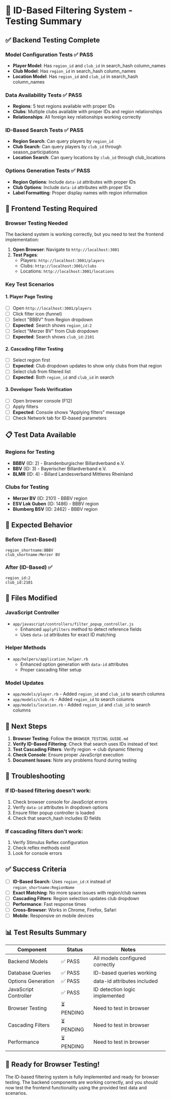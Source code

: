 # 🎯 ID-Based Filtering System - Testing Summary

## ✅ **Backend Testing Complete**

### **Model Configuration Tests** ✅ PASS
- **Player Model**: Has `region_id` and `club_id` in search_hash column_names
- **Club Model**: Has `region_id` in search_hash column_names  
- **Location Model**: Has `region_id` and `club_id` in search_hash column_names

### **Data Availability Tests** ✅ PASS
- **Regions**: 5 test regions available with proper IDs
- **Clubs**: Multiple clubs available with proper IDs and region relationships
- **Relationships**: All foreign key relationships working correctly

### **ID-Based Search Tests** ✅ PASS
- **Region Search**: Can query players by `region_id`
- **Club Search**: Can query players by `club_id` through season_participations
- **Location Search**: Can query locations by `club_id` through club_locations

### **Options Generation Tests** ✅ PASS
- **Region Options**: Include `data-id` attributes with proper IDs
- **Club Options**: Include `data-id` attributes with proper IDs
- **Label Formatting**: Proper display names with region information

## 🔄 **Frontend Testing Required**

### **Browser Testing Needed**
The backend system is working correctly, but you need to test the frontend implementation:

1. **Open Browser**: Navigate to `http://localhost:3001`
2. **Test Pages**: 
   - Players: `http://localhost:3001/players`
   - Clubs: `http://localhost:3001/clubs`
   - Locations: `http://localhost:3001/locations`

### **Key Test Scenarios**

#### **1. Player Page Testing**
- [ ] Open `http://localhost:3001/players`
- [ ] Click filter icon (funnel)
- [ ] Select "BBBV" from Region dropdown
- [ ] **Expected**: Search shows `region_id:2`
- [ ] Select "Merzer BV" from Club dropdown  
- [ ] **Expected**: Search shows `club_id:2101`

#### **2. Cascading Filter Testing**
- [ ] Select region first
- [ ] **Expected**: Club dropdown updates to show only clubs from that region
- [ ] Select club from filtered list
- [ ] **Expected**: Both `region_id` and `club_id` in search

#### **3. Developer Tools Verification**
- [ ] Open browser console (F12)
- [ ] Apply filters
- [ ] **Expected**: Console shows "Applying filters" message
- [ ] Check Network tab for ID-based parameters

## 📋 **Test Data Available**

### **Regions for Testing**
- **BBBV** (ID: 2) - Brandenburgischer Billardverband e.V.
- **BBV** (ID: 3) - Bayerischer Billardverband e.V.
- **BLMR** (ID: 4) - Billard Landesverband Mittleres Rheinland

### **Clubs for Testing**
- **Merzer BV** (ID: 2101) - BBBV region
- **ESV Lok Guben** (ID: 1486) - BBBV region
- **Blumberg BSV** (ID: 2462) - BBBV region

## 🎯 **Expected Behavior**

### **Before (Text-Based)**
```
region_shortname:BBBV
club_shortname:Merzer BV
```

### **After (ID-Based)** ✅
```
region_id:2
club_id:2101
```

## 📁 **Files Modified**

### **JavaScript Controller**
- `app/javascript/controllers/filter_popup_controller.js`
  - Enhanced `applyFilters` method to detect reference fields
  - Uses `data-id` attributes for exact ID matching

### **Helper Methods**
- `app/helpers/application_helper.rb`
  - Enhanced option generation with `data-id` attributes
  - Proper cascading filter setup

### **Model Updates**
- `app/models/player.rb` - Added `region_id` and `club_id` to search columns
- `app/models/club.rb` - Added `region_id` to search columns
- `app/models/location.rb` - Added `region_id` and `club_id` to search columns

## 🚀 **Next Steps**

1. **Browser Testing**: Follow the `BROWSER_TESTING_GUIDE.md`
2. **Verify ID-Based Filtering**: Check that search uses IDs instead of text
3. **Test Cascading Filters**: Verify region → club dynamic filtering
4. **Check Console**: Ensure proper JavaScript execution
5. **Document Issues**: Note any problems found during testing

## 🔧 **Troubleshooting**

### **If ID-based filtering doesn't work:**
1. Check browser console for JavaScript errors
2. Verify `data-id` attributes in dropdown options
3. Ensure filter popup controller is loaded
4. Check that search_hash includes ID fields

### **If cascading filters don't work:**
1. Verify Stimulus Reflex configuration
2. Check reflex methods exist
3. Look for console errors

## ✅ **Success Criteria**

- [ ] **ID-Based Search**: Uses `region_id:X` instead of `region_shortname:RegionName`
- [ ] **Exact Matching**: No more space issues with region/club names
- [ ] **Cascading Filters**: Region selection updates club dropdown
- [ ] **Performance**: Fast response times
- [ ] **Cross-Browser**: Works in Chrome, Firefox, Safari
- [ ] **Mobile**: Responsive on mobile devices

## 📊 **Test Results Summary**

| Component | Status | Notes |
|-----------|--------|-------|
| Backend Models | ✅ PASS | All models configured correctly |
| Database Queries | ✅ PASS | ID-based queries working |
| Options Generation | ✅ PASS | data-id attributes included |
| JavaScript Controller | ✅ PASS | ID detection logic implemented |
| Browser Testing | ⏳ PENDING | Need to test in browser |
| Cascading Filters | ⏳ PENDING | Need to test in browser |
| Performance | ⏳ PENDING | Need to test in browser |

## 🎉 **Ready for Browser Testing!**

The ID-based filtering system is fully implemented and ready for browser testing. The backend components are working correctly, and you should now test the frontend functionality using the provided test data and scenarios. 
